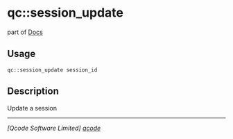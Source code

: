 qc::session_update
==================

part of [Docs](.)

Usage
-----
`qc::session_update session_id`

Description
-----------
Update a session

----------------------------------
*[Qcode Software Limited] [qcode]*

[qcode]: www.qcode.co.uk "Qcode Software"